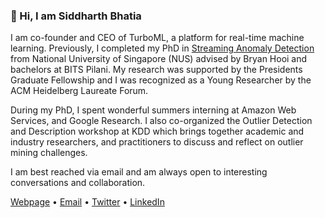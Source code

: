 ### 👋 Hi, I am Siddharth Bhatia

I am co-founder and CEO of TurboML, a platform for real-time machine learning. Previously, I completed my PhD in [Streaming Anomaly Detection](https://arxiv.org/pdf/2301.13199.pdf) from National University of Singapore (NUS) advised by Bryan Hooi and bachelors at BITS Pilani. My research was supported by the Presidents Graduate Fellowship and I was recognized as a Young Researcher by the ACM Heidelberg Laureate Forum.

During my PhD, I spent wonderful summers interning at Amazon Web Services, and Google Research. I also co-organized the Outlier Detection and Description workshop at KDD which brings together academic and industry researchers, and practitioners to discuss and reflect on outlier mining challenges.

I am best reached via email and am always open to interesting conversations and collaboration.

[Webpage](https://www.comp.nus.edu.sg/~sbhatia/) • [Email](mailto:siddharth@turboml.com) • [Twitter](https://twitter.com/siddharthb_) • [LinkedIn](https://www.linkedin.com/in/siddharthbhatia-nus/)

